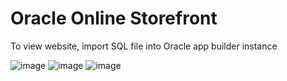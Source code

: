 # Oracle Online Storefront

To view website, import SQL file into Oracle app builder instance

![image](https://user-images.githubusercontent.com/49925170/234381139-02e6f399-33bb-4896-9b7f-4a0e42296445.png)
![image](https://user-images.githubusercontent.com/49925170/234381228-4ea5bbca-f481-458c-8f8d-edcd647b3387.png)
![image](https://user-images.githubusercontent.com/49925170/234381325-dacc4a81-2037-4c23-8957-cd121b7335f1.png)
